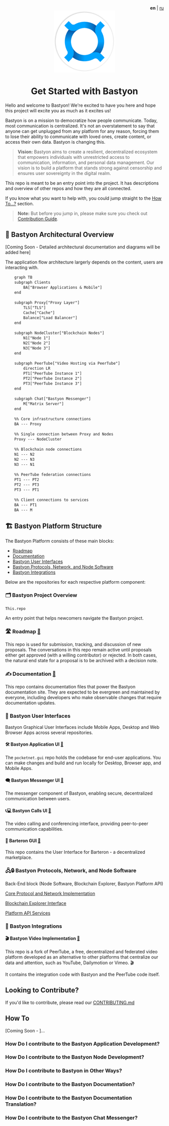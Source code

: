 <!--
-  [x] Update readme.md with what this repo is all about
-  [ ] Share this information with stakeholders
-->

<div align="right">
  <b>en</b> | <a href="readme_ru.md">ru</a>
</div>

<div align="center">
  <img src="assets/img/bastyon-logo-256x256.png" width="196" alt="bastyon logo">
</div>

<div align="center">

# Get Started with Bastyon

</div>

Hello and welcome to Bastyon! We're excited to have you here and hope this project will excite you as much as it excites us!

Bastyon is on a mission to democratize how people communicate. Today, most communication is centralized. It's not an overstatement to say that anyone can get unplugged from any platform for any reason, forcing them to lose their ability to communicate with loved ones, create content, or access their own data. Bastyon is changing this.

>**Vision:**
Bastyon aims to create a resilient, decentralized ecosystem that empowers individuals with unrestricted access to communication, information, and personal data management. Our vision is to build a platform that stands strong against censorship and ensures user sovereignty in the digital realm.

This repo is meant to be an entry point into the project. It has descriptions and overview of other repos and how they are all connected.

If you know what you want to help with, you could jump straight to the [How To...?](#how-to) section.

> **Note:** But before you jump in, please make sure you check out [Contribution Guide](contribution.md). 

## 📝 Bastyon Architectural Overview

[Coming Soon - Detailed architectural documentation and diagrams will be added here]

The application flow architecture largerly depends on the content, users are interacting with.

```mermaid
    graph TB
    subgraph Clients
        BA["Browser Applications & Mobile"]
    end

    subgraph Proxy["Proxy Layer"]
        TLS["TLS"]
        Cache["Cache"]
        Balance["Load Balancer"]
    end

    subgraph NodeCluster["Blockchain Nodes"]
        N1["Node 1"]
        N2["Node 2"]
        N3["Node 3"]
    end

    subgraph PeerTube["Video Hosting via PeerTube"]
        direction LR
        PT1["PeerTube Instance 1"]
        PT2["PeerTube Instance 2"]
        PT3["PeerTube Instance 3"]
    end

    subgraph Chat["Bastyon Messenger"]
        M["Matrix Server"]
    end

    %% Core infrastructure connections
    BA --- Proxy
    
    %% Single connection between Proxy and Nodes
    Proxy --- NodeCluster
    
    %% Blockchain node connections
    N1 --- N2
    N2 --- N3
    N3 --- N1
    
    %% PeerTube federation connections
    PT1 --- PT2
    PT2 --- PT3
    PT3 --- PT1
    
    %% Client connections to services
    BA --- PT1
    BA --- M
```


## 🏗️ Bastyon Platform Structure

The Bastyon Platform consists of these main blocks:

- [Roadmap](#roadmap)
- [Documentation](#documentation)
- [Bastyon User Interfaces](#bastyon-user-interfaces)
- [Bastyon Protocols, Network, and Node Software](#bastyon-protocols-network-and-node-software)
- [Bastyon Integrations](#bastyon-integrations)

Below are the repositories for each respective platform component:


### 🗂️ Bastyon Project Overview

`This.repo`

An entry point that helps newcomers navigate the Bastyon project.


### 🛣️ Roadmap [🔗](https://github.com/pocketnetteam/roadmap)

This repo is used for submission, tracking, and discussion of new proposals. The conversations in this repo remain active until proposals either get approved (with a willing contributor) or rejected. In both cases, the natural end state for a proposal is to be archived with a decision note.


### ✍️ Documentation [🔗](https://github.com/pocketnetteam/documentation)

This repo contains documentation files that power the Bastyon documentation site. They are expected to be evergreen and maintained by everyone, including developers who make observable changes that require documentation updates.


### 🎨 Bastyon User Interfaces

Bastyon Graphical User Interfaces include Mobile Apps, Desktop and Web Browser Apps across several repositories.


#### 🛠️ Bastyon Application UI [🔗](https://github.com/pocketnetteam/pocketnet.gui)

The `pocketnet.gui` repo holds the codebase for end-user applications. You can make changes and build and run locally for Desktop, Browser app, and Mobile Apps.


#### 🗨️ Bastyon Messenger UI [🔗](https://github.com/pocketnetteam/bastyon-chat)

The messenger component of Bastyon, enabling secure, decentralized communication between users.


#### 📞💻 Bastyon Calls UI [🔗](https://github.com/pocketnetteam/bastyon-video)

The video calling and conferencing interface, providing peer-to-peer communication capabilities.


#### 🔄 Barteron GUI [🔗](https://github.com/pocketnetteam/barteron.gui)

This repo contains the User Interface for Barteron - a decentralized marketplace.



### 🖧🔒 Bastyon Protocols, Network, and Node Software

Back-End block (Node Software, Blockchain Explorer, Bastyon Platform API)

[Core Protocol and Network Implementation](https://github.com/pocketnetteam/pocketnet.core)

[Blockchain Explorer Interface](https://github.com/pocketnetteam/pocketnet.explorer)

[Platform API Services](https://github.com/pocketnetteam/pocketnet-proxy-api)


### 🧩 Bastyon Integrations

#### 🎬 Bastyon Video Implementation [🔗](https://github.com/pocketnetteam/bastyon-video)

This repo is a fork of PeerTube, a free, decentralized and federated video platform developed as an alternative to other platforms that centralize our data and attention, such as YouTube, Dailymotion or Vimeo. 🎬

It contains the integration code with Bastyon and the PeerTube code itself.


## Looking to Contribute?

If you'd like to contribute, please read our [CONTRIBUTING.md](CONTRIBUTING.md)

## How To

[Coming Soon - ]...

### How Do I contribute to the Bastyon Application Development?
### How Do I contribute to the Bastyon Node Development?
### How Do I contribute to Bastyon in Other Ways?
### How Do I contribute to the Bastyon Documentation?
### How Do I contribute to the Bastyon Documentation Translation?
### How Do I contribute to the Bastyon Chat Messenger?

